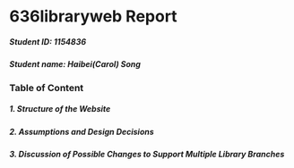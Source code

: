 # 636libraryweb Report
##### Student ID: 1154836
##### Student name: Haibei(Carol) Song

### Table of Content
##### **1. Structure of the Website**
##### **2. Assumptions and Design Decisions**
##### **3. Discussion of Possible Changes to Support Multiple Library Branches**


